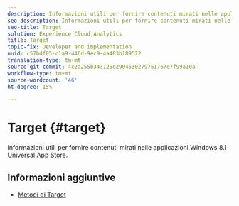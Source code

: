 ```yaml
---
description: Informazioni utili per fornire contenuti mirati nelle applicazioni Windows 8.1 Universal App Store.
seo-description: Informazioni utili per fornire contenuti mirati nelle applicazioni Windows 8.1 Universal App Store.
seo-title: Target
solution: Experience Cloud,Analytics
title: Target
topic-fix: Developer and implementation
uuid: c57bdf85-c1a9-446d-9ec9-4a483b189522
translation-type: tm+mt
source-git-commit: 4c2a255b343128d2904530279751767e7f99a10a
workflow-type: tm+mt
source-wordcount: '46'
ht-degree: 15%

---
```



# Target {#target}

Informazioni utili per fornire contenuti mirati nelle applicazioni Windows 8.1 Universal App Store.

## Informazioni aggiuntive

+ [Metodi di Target](/help/windows-appstore/target/target-methods.md)
